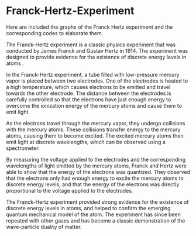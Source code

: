# Franck-Hertz-Experiment
Here are included the graphs of the Franck Hertz experiment and the corresponding codes to elaborate them.

The Franck-Hertz experiment is a classic physics experiment that was conducted by James Franck and Gustav Hertz in 1914. The experiment was designed to provide evidence for the existence of discrete energy levels in atoms .

In the Franck-Hertz experiment, a tube filled with low-pressure mercury vapor is placed between two electrodes. One of the electrodes is heated to a high temperature, which causes electrons to be emitted and travel towards the other electrode. The distance between the electrodes is carefully controlled so that the electrons have just enough energy to overcome the ionization energy of the mercury atoms and cause them to emit light.

As the electrons travel through the mercury vapor, they undergo collisions with the mercury atoms. These collisions transfer energy to the mercury atoms, causing them to become excited. The excited mercury atoms then emit light at discrete wavelengths, which can be observed using a spectrometer.

By measuring the voltage applied to the electrodes and the corresponding wavelengths of light emitted by the mercury atoms, Franck and Hertz were able to show that the energy of the electrons was quantized. They observed that the electrons only had enough energy to excite the mercury atoms to discrete energy levels, and that the energy of the electrons was directly proportional to the voltage applied to the electrodes.

The Franck-Hertz experiment provided strong evidence for the existence of discrete energy levels in atoms, and helped to confirm the emerging quantum mechanical model of the atom. The experiment has since been repeated with other gases and has become a classic demonstration of the wave-particle duality of matter.
